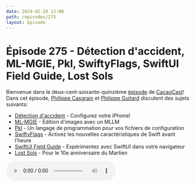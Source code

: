 ```yaml
---
date: 2024-02-20 12:00
path: /episodes/275
layout: Episode
---
```

# Épisode 275 - Détection d'accident, ML-MGIE, Pkl, SwiftyFlags, SwiftUI Field Guide, Lost Sols
<p>Bienvenue dans le deux-cent-soixante-quinzi&egrave;me&nbsp;<a href="https://archive.org/download/cacaocast/cacaocast_275.mp3" title="CacaoCast Episode 275">épisode</a> de <a href="https://mastodon.world/@cacaocast" title="CacaoCast sur Mastodon.world">CacaoCast</a>! Dans cet épisode, <a href="https://mastodon.social/@philippec" title="Philippe Casgrain sur Mastodon.social">Philippe Casgrain</a> et <a href="https://mastodon.social/@philippeguitard" title="Philippe Guitard sur Mastodon.social">Philippe Guitard</a> discutent des sujets suivants:</p>
<ul>
<li><a href="https://support.apple.com/fr-ca/104959" title="Détection d'accident">Détection d'accident</a> - Configurez votre iPhone!</li>
<li><a href="https://github.com/apple/ml-mgie" title="ML-MGIE">ML-MGIE</a> - Edition d'images avec un MLLM</li>
<li><a href="https://pkl-lang.org/blog/introducing-pkl.html" title="Pkl">Pkl</a> - Un langage de programmation pour vos fichiers de configuration</li>
<li><a href="https://flags.swiftythemes.com" title="SwiftyFlags">SwiftyFlags</a> - Activez les nouvelles caractéristiques de Swift avant l’heure</li>
<li><a href="https://www.swiftuifieldguide.com" title="SwiftUI Field Guide">SwiftUI Field Guide</a> - Expérimentez avec SwiftUI dans votre navigateur</li>
<li><a href="https://galactanet.com/lostsols.pdf" title="Lost Sols">Lost Sols</a> - Pour le 10e anniversaire du Martien</li>
</ul>
<p><audio controls><source src="https://archive.org/download/cacaocast/cacaocast_275.mp3" type="audio/mpeg"><source src="https://archive.org/download/cacaocast/cacaocast_275.mp3" type="audio/mp4">Votre navigateur ne supporte pas l'élément audio / Your browser does not support the audio element.</audio></p>
